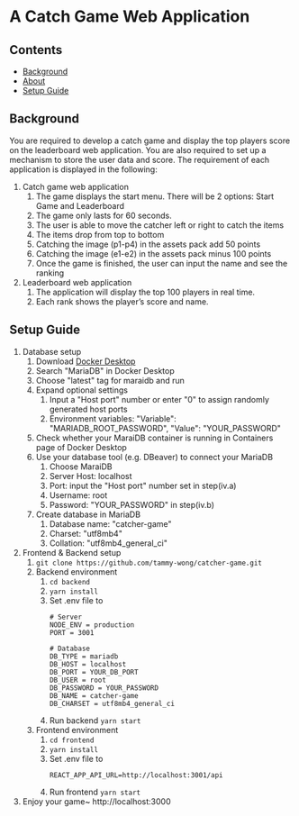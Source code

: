 # A Catch Game Web Application

## Contents
- [Background](https://github.com/tammy-wong/catcher-game/new/master?filename=README.md#background)
- [About](https://github.com/tammy-wong/catcher-game/new/master?filename=README.md#about)
- [Setup Guide](https://github.com/tammy-wong/catcher-game/new/master?filename=README.md#setup-guide)

## Background
You are required to develop a catch game and display the top players score on the leaderboard web application. You are also required to set up a mechanism to store the user data and score.
The requirement of each application is displayed in the following:
1. Catch game web application
   1. The game displays the start menu. There will be 2 options: Start Game and Leaderboard
   2. The game only lasts for 60 seconds.
   3. The user is able to move the catcher left or right to catch the items
   4. The items drop from top to bottom
   5. Catching the image (p1-p4) in the assets pack add 50 points
   6. Catching the image (e1-e2) in the assets pack minus 100 points
   7. Once the game is finished, the user can input the name and see the ranking
3. Leaderboard web application
   1. The application will display the top 100 players in real time.
   2. Each rank shows the player’s score and name.

## Setup Guide
1. Database setup
   1. Download [Docker Desktop](https://www.docker.com/products/docker-desktop/)
   2. Search "MariaDB" in Docker Desktop
   3. Choose "latest" tag for maraidb and run
   4. Expand optional settings
      1. Input a "Host port" number or enter "0" to assign randomly generated host ports
      2. Environment variables: "Variable": "MARIADB_ROOT_PASSWORD", "Value": "YOUR_PASSWORD"
   5. Check whether your MaraiDB container is running in Containers page of Docker Desktop
   6. Use your database tool (e.g. DBeaver) to connect your MariaDB
      1. Choose MaraiDB
      2. Server Host: localhost
      3. Port: input the "Host port" number set in step(iv.a)
      4. Username: root
      5. Password: "YOUR_PASSWORD" in step(iv.b)
   7. Create database in MariaDB
      1. Database name: "catcher-game"
      2. Charset: "utf8mb4"
      3. Collation: "utf8mb4_general_ci"
2. Frontend & Backend setup
   1. `git clone https://github.com/tammy-wong/catcher-game.git`
   2. Backend environment
      1. `cd backend`
      2. `yarn install`
      3. Set .env file to
         ```
         # Server
         NODE_ENV = production
         PORT = 3001
         
         # Database
         DB_TYPE = mariadb
         DB_HOST = localhost
         DB_PORT = YOUR_DB_PORT
         DB_USER = root
         DB_PASSWORD = YOUR_PASSWORD
         DB_NAME = catcher-game
         DB_CHARSET = utf8mb4_general_ci
         ```
      4. Run backend `yarn start`
   3. Frontend environment
      1. `cd frontend`
      2. `yarn install`
      3. Set .env file to
         ```
         REACT_APP_API_URL=http://localhost:3001/api
         ```
      4. Run frontend `yarn start`
3. Enjoy your game~ http://localhost:3000
